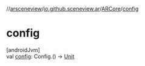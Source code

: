 //[arsceneview](../../../index.md)/[io.github.sceneview.ar](../index.md)/[ARCore](index.md)/[config](config.md)

# config

[androidJvm]\
val [config](config.md): Config.() -&gt; [Unit](https://kotlinlang.org/api/latest/jvm/stdlib/kotlin/-unit/index.html)

